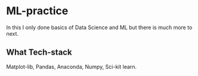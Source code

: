 # ML-practice
In this I only done basics of Data Science and ML but there is much more to next.

## What Tech-stack
Matplot-lib, Pandas, Anaconda, Numpy, Sci-kit learn.
